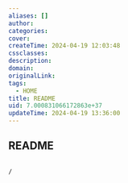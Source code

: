 ```yaml
---
aliases: []
author: 
categories: 
cover: 
createTime: 2024-04-19 12:03:48
cssclasses: 
description: 
domain: 
originalLink: 
tags:
  - HOME
title: README
uid: 7.000831066172863e+37
updateTime: 2024-04-19 13:36:00
---
```


## README

```ActivityHistory

/
